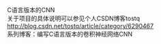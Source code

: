 C语言版本的CNN   
关于项目的具体说明可以参见个人CSDN博客tostq    
http://blog.csdn.net/tostq/article/category/6290467     
系列博客：编写C语言版本的卷积神经网络CNN     

